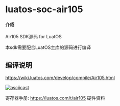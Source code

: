 # luatos-soc-air105

#### 介绍
Air105 SDK源码 for LuatOS

本sdk需要配合LuatOS主库的源码进行编译

## 编译说明

https://wiki.luatos.com/develop/compile/Air105.html

[![asciicast](https://asciinema.org/a/461295.svg)](https://asciinema.org/a/461295)

寄存器手册: https://luatos.com/t/air105 硬件资料
